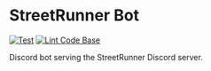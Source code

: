 # StreetRunner Bot

[![Test](https://github.com/themintchoco/streetrunner-bot/actions/workflows/test.yml/badge.svg)](https://github.com/themintchoco/streetrunner-bot/actions/workflows/test.yml)
[![Lint Code Base](https://github.com/themintchoco/streetrunner-bot/actions/workflows/linter.yml/badge.svg)](https://github.com/themintchoco/streetrunner-bot/actions/workflows/linter.yml)

Discord bot serving the StreetRunner Discord server.
